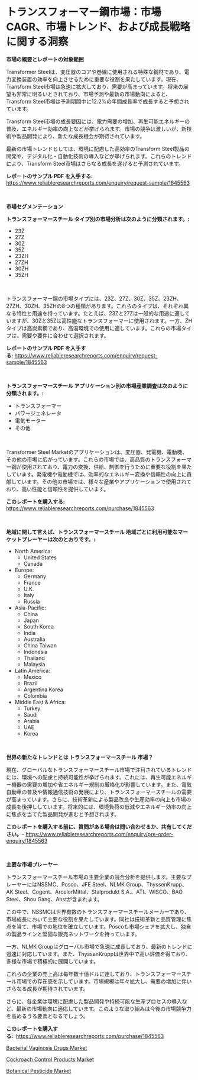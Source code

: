 <p><h1>トランスフォーマー鋼市場：市場CAGR、市場トレンド、および成長戦略に関する洞察</h1></p><p><strong>市場の概要とレポートの対象範囲</strong></p>
<p><p>Transformer Steelは、変圧器のコアや巻線に使用される特殊な鋼材であり、電力変換装置の効率を向上させるために重要な役割を果たしています。現在、Transform Steel市場は急速に拡大しており、需要が高まっています。将来の展望も非常に明るいとされており、市場予測や最新の市場動向によると、Transform Steel市場は予測期間中に12.2%の年間成長率で成長すると予想されています。</p><p>Transform Steel市場の成長要因には、電力需要の増加、再生可能エネルギーの普及、エネルギー効率の向上などが挙げられます。市場の競争は激しいが、新技術や製品開発により、新たな成長機会が期待されています。</p><p>最新の市場トレンドとしては、環境に配慮した高効率のTransform Steel製品の開発や、デジタル化・自動化技術の導入などが挙げられます。これらのトレンドにより、Transform Steel市場はさらなる成長を遂げると予測されています。</p></p>
<p><strong>レポートのサンプル PDF を入手する:</strong> <a href="https://www.reliableresearchreports.com/enquiry/request-sample/1845563">https://www.reliableresearchreports.com/enquiry/request-sample/1845563</a></p>
<p>&nbsp;</p>
<p><strong>市場セグメンテーション</strong></p>
<p><strong>トランスフォーマースチール タイプ別の市場分析は次のように分類されます。:</strong></p>
<p><ul><li>23Z</li><li>27Z</li><li>30Z</li><li>35Z</li><li>23ZH</li><li>27ZH</li><li>30ZH</li><li>35ZH</li></ul></p>
<p>&nbsp;</p>
<p><p>トランスフォーマー鋼の市場タイプには、23Z、27Z、30Z、35Z、23ZH、27ZH、30ZH、35ZHの8つの種類があります。これらのタイプは、それぞれ異なる特性と用途を持っています。たとえば、23Zと27Zは一般的な用途に適していますが、30Zと35Zは高性能なトランスフォーマーに使用されます。一方、ZHタイプは高炭素鋼であり、高温環境での使用に適しています。これらの市場タイプは、需要や要件に合わせて選択されます。</p></p>
<p><strong>レポートのサンプル PDF を入手する:</strong>&nbsp;<a href="https://www.reliableresearchreports.com/enquiry/request-sample/1845563">https://www.reliableresearchreports.com/enquiry/request-sample/1845563</a></p>
<p>&nbsp;</p>
<p><strong> トランスフォーマースチール アプリケーション別の市場産業調査は次のように分類されます。:</strong></p>
<p><ul><li>トランスフォーマー</li><li>パワージェネレータ</li><li>電気モーター</li><li>その他</li></ul></p>
<p>&nbsp;</p>
<p><p>Transformer Steel Marketのアプリケーションは、変圧器、発電機、電動機、その他の市場に広がっています。これらの市場では、高品質のトランスフォーマー鋼が使用されており、電力の変換、供給、制御を行うために重要な役割を果たしています。発電機や電動機では、効率的なエネルギー変換や信頼性の向上に貢献しています。その他の市場では、様々な産業やアプリケーションで使用されており、高い性能と信頼性を提供しています。</p></p>
<p><strong>このレポートを購入する:</strong>&nbsp; <a href="https://www.reliableresearchreports.com/purchase/1845563">https://www.reliableresearchreports.com/purchase/1845563</a></p>
<p>&nbsp;</p>
<p><strong>地域に関して言えば、トランスフォーマースチール 地域ごとに利用可能なマーケットプレーヤーは次のとおりです。:</strong></p>
<p><ul>
    <li>
        North America:
        <ul>
            <li>United States</li>
            <li>Canada</li>
        </ul>
    </li>
    <li>
        Europe:
        <ul>
            <li>Germany</li>
            <li>France</li>
            <li>U.K.</li>
            <li>Italy</li>
            <li>Russia</li>
        </ul>
    </li>
    <li>
        Asia-Pacific:
        <ul>
            <li>China</li>
            <li>Japan</li>
            <li>South Korea</li>
            <li>India</li>
            <li>Australia</li>
            <li>China Taiwan</li>
            <li>Indonesia</li>
            <li>Thailand</li>
            <li>Malaysia</li>
        </ul>
    </li>
    <li>
        Latin America:
        <ul>
            <li>Mexico</li>
            <li>Brazil</li>
            <li>Argentina Korea</li>
            <li>Colombia</li>
        </ul>
    </li>
    <li>
        Middle East & Africa:
        <ul>
            <li>Turkey</li>
            <li>Saudi</li>
            <li>Arabia</li>
            <li>UAE</li>
            <li>Korea</li>
        </ul>
    </li>
    </ul></p>
<p>&nbsp;</p>
<p><strong>世界の新たなトレンドとは トランスフォーマースチール 市場？</strong></p>
<p><p>現在、グローバルなトランスフォーマースチール市場で注目されているトレンドには、環境への配慮と持続可能性が挙げられます。これには、再生可能エネルギー機器の需要の増加や省エネルギー規制の厳格化が影響しています。また、電気自動車の普及や情報通信技術の発展により、トランスフォーマースチールの需要が高まっています。さらに、技術革新による製品改良や生産効率の向上も市場の成長を後押ししています。将来的には、環境負荷の低減やエネルギー効率の向上に焦点を当てた製品開発が進むと予想されます。</p></p>
<p><strong>このレポートを購入する前に、質問がある場合は問い合わせるか、共有してください。</strong>- <a href="https://www.reliableresearchreports.com/enquiry/pre-order-enquiry/1845563">https://www.reliableresearchreports.com/enquiry/pre-order-enquiry/1845563</a></p>
<p>&nbsp;</p>
<p><strong>主要な市場プレーヤー</strong></p>
<p><p>トランスフォーマースチール市場の主要企業の競合分析を提供します。主要なプレーヤーにはNSSMC、Posco、JFE Steel、NLMK Group、ThyssenKrupp、AK Steel、Cogent、ArcelorMittal、Stalprodukt S.A.、ATI、WISCO、BAO Steel、Shou Gang、Anstが含まれます。</p><p>この中で、NSSMCは世界有数のトランスフォーマースチールメーカーであり、市場成長において主要な役割を果たしています。同社は技術革新と品質管理に焦点を当て、市場での地位を確立しています。Poscoも市場シェアを拡大し、独自の製品ラインと堅固な販売ネットワークを持っています。</p><p>一方、NLMK Groupはグローバル市場で急速に成長しており、最新のトレンドに迅速に対応しています。また、ThyssenKruppは世界中で高い評価を得ており、多様な市場で積極的に展開しています。</p><p>これらの企業の売上高は毎年数十億ドルに達しており、トランスフォーマースチール市場での存在感を示しています。市場規模は年々拡大し、需要の増加に伴いさらなる成長が期待されています。</p><p>さらに、各企業は環境に配慮した製品開発や持続可能な生産プロセスの導入など、最新の市場動向に適応しています。このような取り組みは今後の市場競争力を高めるうる要素となるでしょう。</p></p>
<p><strong>このレポートを購入する:</strong>&nbsp;&nbsp;<a href="https://www.reliableresearchreports.com/purchase/1845563">https://www.reliableresearchreports.com/purchase/1845563</a></p>
<p><p><a href="https://view.publitas.com/reportprime-1/bacterial-vaginosis-drugs-market-size-market-share-and-global-market-analysis-report-2023-2030/">Bacterial Vaginosis Drugs Market</a></p><p><a href="https://view.publitas.com/reportprime-1/cockroach-control-products-market-size-growth-and-forecast-from-2023-2030/">Cockroach Control Products Market</a></p><p><a href="https://view.publitas.com/reportprime-1/botanical-pesticide-market-with-the-goal-of-estimating-the-market-size-and-future-growth-potential-of-various-market-segments-based-on-component-applications-end-user-and-region/">Botanical Pesticide Market</a></p></p>